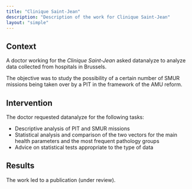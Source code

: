 ```yaml
---
title: "Clinique Saint-Jean"
description: "Description of the work for Clinique Saint-Jean"
layout: "simple"
---
```


## Context

A doctor working for the *Clinique Saint-Jean* asked datanalyze to analyze data collected from hospitals in Brussels.

The objective was to study the possibility of a certain number of SMUR missions being taken over by a PIT in the framework of the AMU reform.

## Intervention

The doctor requested datanalyze for the following tasks:

- Descriptive analysis of PIT and SMUR missions
- Statistical analysis and comparison of the two vectors for the main health parameters and the most frequent pathology groups
- Advice on statistical tests appropriate to the type of data

## Results

The work led to a publication (under review).